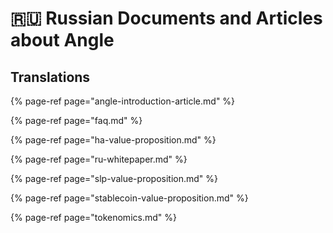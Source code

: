 # 🇷🇺 Russian Documents and Articles about Angle

## Translations

{% page-ref page="angle-introduction-article.md" %}

{% page-ref page="faq.md" %}

{% page-ref page="ha-value-proposition.md" %}

{% page-ref page="ru-whitepaper.md" %}

{% page-ref page="slp-value-proposition.md" %}

{% page-ref page="stablecoin-value-proposition.md" %}

{% page-ref page="tokenomics.md" %}
